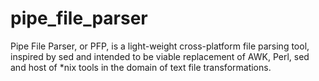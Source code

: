 # pipe_file_parser
Pipe File Parser, or PFP, is a light-weight cross-platform file parsing tool, inspired by sed and intended to be viable replacement of AWK, Perl, sed and host of *nix tools in the domain of text file transformations.
